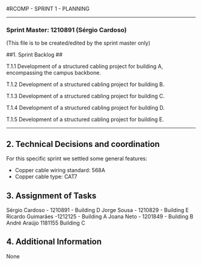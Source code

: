 #RCOMP - SPRINT 1 - PLANNING 

------------------------------------------------------------------------------------------------------------------------
### Sprint Master: 1210891 (Sérgio Cardoso) ###

(This file is to be created/edited by the sprint master only)

##1. Sprint Backlog ##

T.1.1 Development of a structured cabling project for building A, encompassing the campus backbone.

T.1.2 Development of a structured cabling project for building B.

T.1.3 Development of a structured cabling project for building C.

T.1.4 Development of a structured cabling project for building D.

T.1.5 Development of a structured cabling project for building E.

------------------------------------------------------------------------------------------------------------------------

## 2. Technical Decisions and coordination ##

For this specific sprint we settled some general features:

- Copper cable wiring standard: 568A
- Copper cable type: CAT7

## 3. Assignment of Tasks ##
Sérgio Cardoso - 1210891 - Building D
Jorge Sousa - 1210829 - Building E
Ricardo Guimarães -1212125 - Building A
Joana Neto - 1201849 - Building B
André Araújo 1181155 Building C

## 4. Additional Information ##
None





